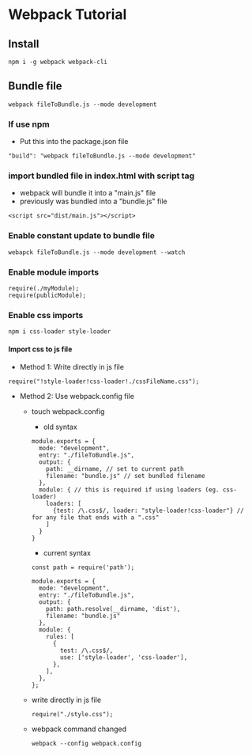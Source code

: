 # Webpack Tutorial

## Install

```
npm i -g webpack webpack-cli
```

## Bundle file

```
webpack fileToBundle.js --mode development
```

### If use npm

- Put this into the package.json file

```
"build": "webpack fileToBundle.js --mode development"
```

### import bundled file in index.html with script tag

- webpack will bundle it into a "main.js" file
- previously was bundled into a "bundle.js" file

```
<script src="dist/main.js"></script>
```

### Enable constant update to bundle file

```
webapck fileToBundle.js --mode development --watch
```

### Enable module imports

```
require(./myModule);
require(publicModule);
```

### Enable css imports

```
npm i css-loader style-loader
```

#### Import css to js file

- Method 1: Write directly in js file

```
require("!style-loader!css-loader!./cssFileName.css");
```

- Method 2: Use webpack.config file

  - touch webpack.config

    - old syntax

    ```
    module.exports = {
      mode: "development",
      entry: "./fileToBundle.js",
      output: {
        path: __dirname, // set to current path
        filename: "bundle.js" // set bundled filename
      },
      module: { // this is required if using loaders (eg. css-loader)
        loaders: [
          {test: /\.css$/, loader: "style-loader!css-loader"} // for any file that ends with a ".css"
        ]
      }
    }
    ```

    - current syntax

    ```
    const path = require('path');

    module.exports = {
      mode: "development",
      entry: "./fileToBundle.js",
      output: {
        path: path.resolve(__dirname, 'dist'),
        filename: "bundle.js"
      },
      module: {
        rules: [
          {
            test: /\.css$/,
            use: ['style-loader', 'css-loader'],
          },
        ],
      },
    };
    ```

  - write directly in js file
    ```
    require("./style.css");
    ```
  - webpack command changed
    ```
    webpack --config webpack.config
    ```
